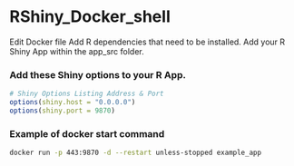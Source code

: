 # RShiny_Docker_shell



Edit Docker file Add R dependencies that need to be installed.
Add your R Shiny App within the app_src folder.

### Add these Shiny options to your R App.
```R
# Shiny Options Listing Address & Port
options(shiny.host = "0.0.0.0")
options(shiny.port = 9870)
```



### Example of docker start command
```bash
docker run -p 443:9870 -d --restart unless-stopped example_app
```